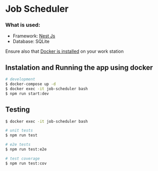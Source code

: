 # Job Scheduler

### What is used:
- Framework: [Nest Js](https://github.com/nestjs/nest) 
- Database: SQLite

Ensure also that [Docker is installed](https://docs.docker.com/engine/install) on your work station

## Instalation and Running the app using docker

```bash
# development
$ docker-compose up -d
$ docker exec -it job-scheduler bash
$ npm run start:dev
```
## Testing

```bash
$ docker exec -it job-scheduler bash

# unit tests
$ npm run test

# e2e tests
$ npm run test:e2e

# test coverage
$ npm run test:cov
```
